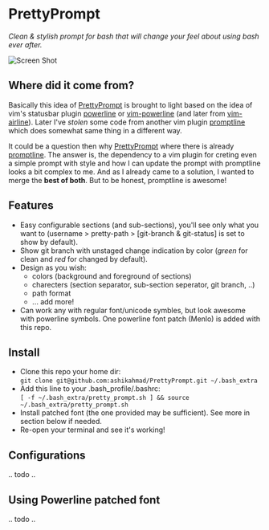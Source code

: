 # PrettyPrompt
*Clean & stylish prompt for bash that will change your feel about using bash ever after.* 

![Screen Shot](https://github.com/ashikahmad/PrettyPrompt/wiki/screen_shot.png)

## Where did it come from?
Basically this idea of [PrettyPrompt] is brought to light based on the idea of vim's statusbar plugin [powerline] or [vim-powerline] (and later from [vim-airline]). Later I've *stolen* some code from another vim plugin [promptline] which does somewhat same thing in a different way.

It could be a question then why [PrettyPrompt] where there is already [promptline]. The answer is, the dependency to a vim plugin for creting even a simple prompt with style and how I can update the prompt with promptline looks a bit complex to me. And as I already came to a solution, I wanted to merge the **best of both**. But to be honest, promptline is awesome!

## Features

*  Easy configurable sections (and sub-sections), you'll see only what you want to (username > pretty-path > [git-branch & git-status] is set to show by default).
*  Show git branch with unstaged change indication by color (*green* for clean and *red* for changed by default).
*  Design as you wish: 
    *  colors (background and foreground of sections)
    *  charecters (section separator, sub-section seperator, git branch, ..)
    *  path format
    *  ... add more!
*  Can work any with regular font/unicode symbles, but look awesome with powerline symbols. One powerline font patch (Menlo) is added with this repo.

## Install

* Clone this repo your home dir: <br/>
   `git clone git@github.com:ashikahmad/PrettyPrompt.git ~/.bash_extra`
* Add this line to your .bash_profile/.bashrc:<br/>
   `[ -f ~/.bash_extra/pretty_prompt.sh ] && source ~/.bash_extra/pretty_prompt.sh`
* Install patched font (the one provided may be sufficient). See more in section below if needed.
* Re-open your terminal and see it's working!

## Configurations

.. todo ..

## Using Powerline patched font

.. todo ..


[vim-airline]:   https://github.com/bling/vim-airline
[vim-powerline]: https://github.com/Lokaltog/vim-powerline
[powerline]:     https://github.com/Lokaltog/powerline
[promptline]:    https://github.com/edkolev/promptline.vim
[PrettyPrompt]:  https://github.com/ashikahmad/PrettyPrompt  
